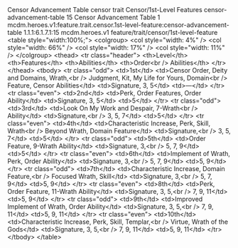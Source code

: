 <ability>
  <name>Censor Advancement Table</name>
  <metadata>
    <class>censor</class>
    <feature_type>trait</feature_type>
    <file_dpath>Censor/1st-Level Features</file_dpath>
    <item_id>censor-advancement-table</item_id>
    <item_index>15</item_index>
    <item_name>Censor Advancement Table</item_name>
    <level>1</level>
    <scc>mcdm.heroes.v1:feature.trait.censor.1st-level-feature:censor-advancement-table</scc>
    <scdc>1.1.1:6.1.7.1:15</scdc>
    <source>mcdm.heroes.v1</source>
    <type>feature/trait/censor/1st-level-feature</type>
  </metadata>
  <effects>
    <effect type="mundane">&lt;table style=&quot;width:100%;&quot;&gt;
&lt;colgroup&gt;
&lt;col style=&quot;width: 4%&quot; /&gt;
&lt;col style=&quot;width: 66%&quot; /&gt;
&lt;col style=&quot;width: 17%&quot; /&gt;
&lt;col style=&quot;width: 11%&quot; /&gt;
&lt;/colgroup&gt;
&lt;thead&gt;
&lt;tr class=&quot;header&quot;&gt;
&lt;th&gt;Level&lt;/th&gt;
&lt;th&gt;Features&lt;/th&gt;
&lt;th&gt;Abilities&lt;/th&gt;
&lt;th&gt;Order&lt;br /&gt;
Abilities&lt;/th&gt;
&lt;/tr&gt;
&lt;/thead&gt;
&lt;tbody&gt;
&lt;tr class=&quot;odd&quot;&gt;
&lt;td&gt;1st&lt;/td&gt;
&lt;td&gt;Censor Order, Deity and Domains, Wrath,&lt;br /&gt;
Judgment, Kit, My Life for Yours, Domain&lt;br /&gt;
Feature, Censor Abilities&lt;/td&gt;
&lt;td&gt;Signature, 3, 5&lt;/td&gt;
&lt;td&gt;—&lt;/td&gt;
&lt;/tr&gt;
&lt;tr class=&quot;even&quot;&gt;
&lt;td&gt;2nd&lt;/td&gt;
&lt;td&gt;Perk, Order Features, Order Ability&lt;/td&gt;
&lt;td&gt;Signature, 3, 5&lt;/td&gt;
&lt;td&gt;5&lt;/td&gt;
&lt;/tr&gt;
&lt;tr class=&quot;odd&quot;&gt;
&lt;td&gt;3rd&lt;/td&gt;
&lt;td&gt;Look On My Work and Despair, 7-Wrath&lt;br /&gt;
Ability&lt;/td&gt;
&lt;td&gt;Signature,&lt;br /&gt;
3, 5, 7&lt;/td&gt;
&lt;td&gt;5&lt;/td&gt;
&lt;/tr&gt;
&lt;tr class=&quot;even&quot;&gt;
&lt;td&gt;4th&lt;/td&gt;
&lt;td&gt;Characteristic Increase, Perk, Skill, Wrath&lt;br /&gt;
Beyond Wrath, Domain Feature&lt;/td&gt;
&lt;td&gt;Signature,&lt;br /&gt;
3, 5, 7&lt;/td&gt;
&lt;td&gt;5&lt;/td&gt;
&lt;/tr&gt;
&lt;tr class=&quot;odd&quot;&gt;
&lt;td&gt;5th&lt;/td&gt;
&lt;td&gt;Order Feature, 9-Wrath Ability&lt;/td&gt;
&lt;td&gt;Signature, 3,&lt;br /&gt;
5, 7, 9&lt;/td&gt;
&lt;td&gt;5&lt;/td&gt;
&lt;/tr&gt;
&lt;tr class=&quot;even&quot;&gt;
&lt;td&gt;6th&lt;/td&gt;
&lt;td&gt;Implement of Wrath, Perk, Order Ability&lt;/td&gt;
&lt;td&gt;Signature, 3,&lt;br /&gt;
5, 7, 9&lt;/td&gt;
&lt;td&gt;5, 9&lt;/td&gt;
&lt;/tr&gt;
&lt;tr class=&quot;odd&quot;&gt;
&lt;td&gt;7th&lt;/td&gt;
&lt;td&gt;Characteristic Increase, Domain Feature,&lt;br /&gt;
Focused Wrath, Skill&lt;/td&gt;
&lt;td&gt;Signature, 3,&lt;br /&gt;
5, 7, 9&lt;/td&gt;
&lt;td&gt;5, 9&lt;/td&gt;
&lt;/tr&gt;
&lt;tr class=&quot;even&quot;&gt;
&lt;td&gt;8th&lt;/td&gt;
&lt;td&gt;Perk, Order Feature, 11-Wrath Ability&lt;/td&gt;
&lt;td&gt;Signature, 3, 5,&lt;br /&gt;
7, 9, 11&lt;/td&gt;
&lt;td&gt;5, 9&lt;/td&gt;
&lt;/tr&gt;
&lt;tr class=&quot;odd&quot;&gt;
&lt;td&gt;9th&lt;/td&gt;
&lt;td&gt;Improved Implement of Wrath, Order Ability&lt;/td&gt;
&lt;td&gt;Signature, 3, 5,&lt;br /&gt;
7, 9, 11&lt;/td&gt;
&lt;td&gt;5, 9, 11&lt;/td&gt;
&lt;/tr&gt;
&lt;tr class=&quot;even&quot;&gt;
&lt;td&gt;10th&lt;/td&gt;
&lt;td&gt;Characteristic Increase, Perk, Skill, Templar,&lt;br /&gt;
Virtue, Wrath of the Gods&lt;/td&gt;
&lt;td&gt;Signature, 3, 5,&lt;br /&gt;
7, 9, 11&lt;/td&gt;
&lt;td&gt;5, 9, 11&lt;/td&gt;
&lt;/tr&gt;
&lt;/tbody&gt;
&lt;/table&gt;</effect>
  </effects>
</ability>
